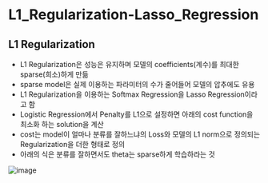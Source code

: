 # L1_Regularization-Lasso_Regression

L1 Regularization
------------------
  * L1 Regularization은 성능은 유지하며 모델의 coefficients(계수)를 최대한 sparse(희소)하게 만듦
  * sparse model은 실제 이용하는 파라미터의 수가 줄어들어 모델의 압추에도 유용
  * L1 Regularization을 이용하는 Softmax Regression을 Lasso Regression이라고 함
  * Logistic Regression에서 Penalty를 L1으로 설정하면 아래의 cost function을 최소화 하는 solution을 계산
  * cost는 model이 얼마나 분류를 잘하느냐의 Loss와 모델의 L1 norm으로 정의되는 Regularization을 더한 형태로 정의
  * 아래의 식은 분류를 잘하면서도 theta는 sparse하게 학습하라는 것

![image](https://user-images.githubusercontent.com/61686244/128285067-60e6aba8-2fd5-462d-ad9f-60f8666320ab.png)
